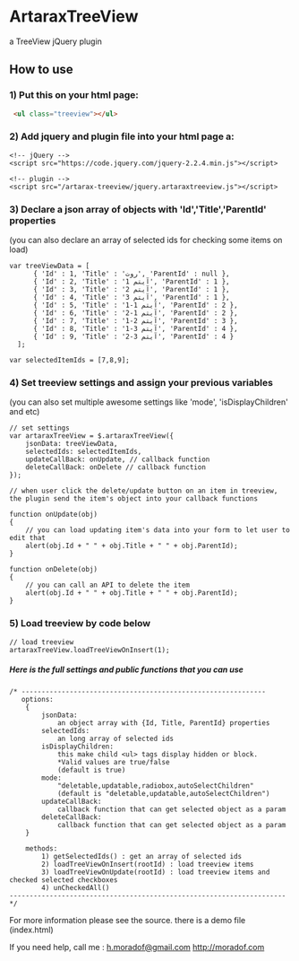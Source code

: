 # ArtaraxTreeView
a TreeView jQuery plugin

## How to use

### 1) Put this on your html page:
``` html
 <ul class="treeview"></ul>
```

### 2) Add jquery and plugin file into your html page a:
``` javasript
<!-- jQuery -->
<script src="https://code.jquery.com/jquery-2.2.4.min.js"></script>

<!-- plugin -->
<script src="/artarax-treeview/jquery.artaraxtreeview.js"></script>
```

### 3) Declare a json array of objects with 'Id','Title','ParentId' properties 
(you can also declare an array of selected ids for checking some items on load)
``` javasript
var treeViewData = [
      { 'Id' : 1, 'Title' : 'روت', 'ParentId' : null },
      { 'Id' : 2, 'Title' : 'آیتم 1', 'ParentId' : 1 },
      { 'Id' : 3, 'Title' : 'آیتم 2', 'ParentId' : 1 },
      { 'Id' : 4, 'Title' : 'آیتم 3', 'ParentId' : 1 },
      { 'Id' : 5, 'Title' : 'آیتم 1-1', 'ParentId' : 2 },
      { 'Id' : 6, 'Title' : 'آیتم 1-2', 'ParentId' : 2 },
      { 'Id' : 7, 'Title' : 'آیتم 2-1', 'ParentId' : 3 },
      { 'Id' : 8, 'Title' : 'آیتم 3-1', 'ParentId' : 4 },
      { 'Id' : 9, 'Title' : 'آیتم 3-2', 'ParentId' : 4 }
  ];
        
var selectedItemIds = [7,8,9];
```


### 4) Set treeview settings and assign your previous variables
(you can also set multiple awesome settings like 'mode', 'isDisplayChildren' and etc)
``` javasript
// set settings
var artaraxTreeView = $.artaraxTreeView({
    jsonData: treeViewData,
    selectedIds: selectedItemIds, 
    updateCallBack: onUpdate, // callback function
    deleteCallBack: onDelete // callback function
});

// when user click the delete/update button on an item in treeview, the plugin send the item's object into your callback functions

function onUpdate(obj)
{
    // you can load updating item's data into your form to let user to edit that
    alert(obj.Id + " " + obj.Title + " " + obj.ParentId);
}

function onDelete(obj)
{
    // you can call an API to delete the item
    alert(obj.Id + " " + obj.Title + " " + obj.ParentId);
}

```

### 5) Load treeview by code below
``` javasript
// load treeview
artaraxTreeView.loadTreeViewOnInsert(1);
```

##### Here is the full settings and public functions that you can use

``` javasript
/* -------------------------------------------------------------
   options:
    {
        jsonData: 
            an object array with {Id, Title, ParentId} properties
        selectedIds: 
            an long array of selected ids
        isDisplayChildren:
            this make child <ul> tags display hidden or block. 
            *Valid values are true/false 
            (default is true)
        mode: 
            "deletable,updatable,radiobox,autoSelectChildren"
            (default is "deletable,updatable,autoSelectChildren")
        updateCallBack: 
            callback function that can get selected object as a param
        deleteCallBack: 
            callback function that can get selected object as a param
    }

    methods:
        1) getSelectedIds() : get an array of selected ids
        2) loadTreeViewOnInsert(rootId) : load treeview items
        3) loadTreeViewOnUpdate(rootId) : load treeview items and checked selected checkboxes
        4) unCheckedAll()
--------------------------------------------------------------------- */
```

For more information please see the source. there is a demo file (index.html)

If you need help, call me :
h.moradof@gmail.com
http://moradof.com

